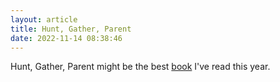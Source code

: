 ```yaml
---
layout: article
title: Hunt, Gather, Parent
date: 2022-11-14 08:38:46
---
```

H﻿unt, Gather, Parent might be the best [book](https://www.amazon.com/Hunt-Gather-Parent-Ancient-Cultures/dp/1982149671) I've read this year.